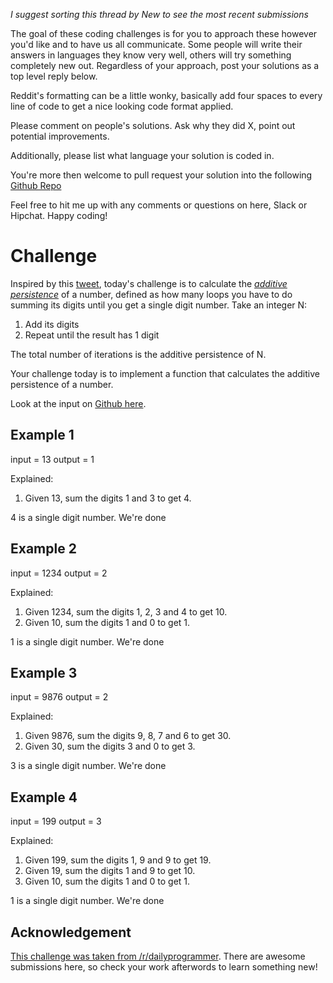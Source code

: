 _I suggest sorting this thread by *New* to see the most recent submissions_

The goal of these coding challenges is for you to approach these however you'd like and to have us all communicate. Some people will write their answers in languages they know very well, others will try something completely new out. Regardless of your approach, post your solutions as a top level reply below.

Reddit's formatting can be a little wonky, basically add four spaces to every line of code to get a nice looking code format applied.

Please comment on people's solutions. Ask why they did X, point out potential improvements.

Additionally, please list what language your solution is coded in.

You're more then welcome to pull request your solution into the following [Github Repo](https://github.com/GregHilston/Code-Foo)

Feel free to hit me up with any comments or questions on here, Slack or Hipchat. Happy coding!

# Challenge

Inspired by this [tweet](https://twitter.com/fermatslibrary/status/1089883307473543170), today's challenge is to calculate the [_additive persistence_](http://mathworld.wolfram.com/AdditivePersistence.html) of a number, defined as how many loops you have to do summing its digits until you get a single digit number. Take an integer N:

1. Add its digits
2. Repeat until the result has 1 digit

The total number of iterations is the additive persistence of N.

Your challenge today is to implement a function that calculates the additive persistence of a number.

Look at the input on [Github here](https://github.com/GregHilston/Code-Foo/tree/master/Challenges/challenge_24_additive_persistence).

## Example 1

input = 13
output = 1

Explained:

1. Given 13, sum the digits 1 and 3 to get 4.

4 is a single digit number. We're done

## Example 2

input = 1234
output = 2

Explained:

1. Given 1234, sum the digits 1, 2, 3 and 4 to get 10.
2. Given 10, sum the digits 1 and 0 to get 1.

1 is a single digit number. We're done

## Example 3

input = 9876
output = 2

Explained:

1. Given 9876, sum the digits 9, 8, 7 and 6 to get 30.
2. Given 30, sum the digits 3 and 0 to get 3.

3 is a single digit number. We're done

## Example 4

input = 199
output = 3

Explained:

1. Given 199, sum the digits 1, 9 and 9 to get 19.
2. Given 19, sum the digits 1 and 9 to get 10.
3. Given 10, sum the digits 1 and 0 to get 1.

1 is a single digit number. We're done

## Acknowledgement

[This challenge was taken from /r/dailyprogrammer](https://old.reddit.com/r/dailyprogrammer/comments/akv6z4/20190128_challenge_374_easy_additive_persistence//). There are awesome submissions here, so check your work afterwords to learn something new!